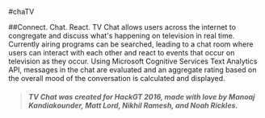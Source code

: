 #chaTV

##Connect. Chat. React.
TV Chat allows users across the internet to congregate and discuss what's happening on television in real time. Currently airing programs can be searched, leading to a chat room where users can interact with each other and react to events that occur on television as they occur. Using Microsoft Cognitive Services Text Analytics API, messages in the chat are evaluated and an aggregate rating based on the overall mood of the conversation is calculated and displayed.

> ##### TV Chat was created for HackGT 2016, made with love by Manoaj Kandiakounder, Matt Lord, Nikhil Ramesh, and Noah Rickles.
